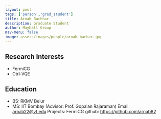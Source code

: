 ```yaml
---
layout: post 
tags: ['person','grad_student']
title: Arnab Bachhar
description: Graduate Student 
author: Mayhall Group 
nav-menu: false 
image: assets/images/people/arnab_bachar.jpg
---
```

## Research Interests
- FermiCG
- Ctrl-VQE

## Education
- BS: RKMV Belur
- MS: IIT Bombay (Advisor: Prof. Gopalan Rajaraman) 
Email: arnab22@vt.edu
Projects: FermiCG
github: https://github.com/arnab82
